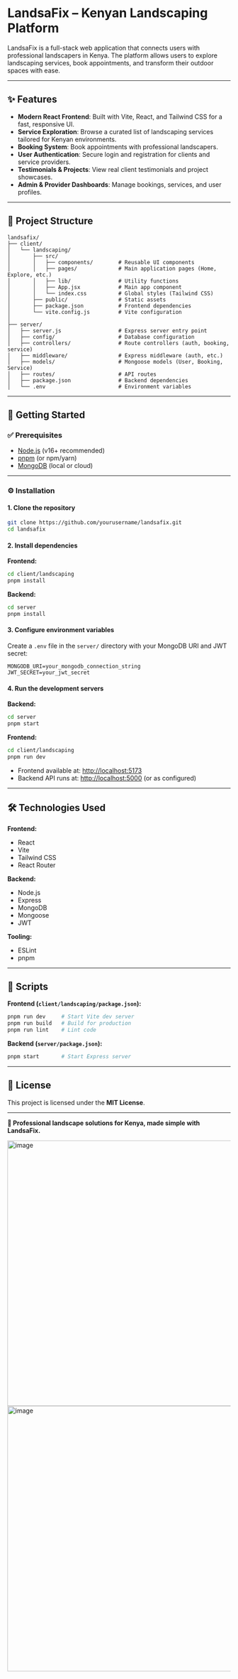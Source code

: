 # LandsaFix – Kenyan Landscaping Platform

LandsaFix is a full-stack web application that connects users with professional landscapers in Kenya. The platform allows users to explore landscaping services, book appointments, and transform their outdoor spaces with ease.

---

## ✨ Features

- **Modern React Frontend**: Built with Vite, React, and Tailwind CSS for a fast, responsive UI.
- **Service Exploration**: Browse a curated list of landscaping services tailored for Kenyan environments.
- **Booking System**: Book appointments with professional landscapers.
- **User Authentication**: Secure login and registration for clients and service providers.
- **Testimonials & Projects**: View real client testimonials and project showcases.
- **Admin & Provider Dashboards**: Manage bookings, services, and user profiles.

---

## 🧱 Project Structure

```
landsafix/
├── client/
│   └── landscaping/
│       ├── src/
│       │   ├── components/        # Reusable UI components
│       │   ├── pages/             # Main application pages (Home, Explore, etc.)
│       │   ├── lib/               # Utility functions
│       │   ├── App.jsx            # Main app component
│       │   └── index.css          # Global styles (Tailwind CSS)
│       ├── public/                # Static assets
│       ├── package.json           # Frontend dependencies
│       └── vite.config.js         # Vite configuration
│
├── server/
│   ├── server.js                  # Express server entry point
│   ├── config/                    # Database configuration
│   ├── controllers/               # Route controllers (auth, booking, service)
│   ├── middleware/                # Express middleware (auth, etc.)
│   ├── models/                    # Mongoose models (User, Booking, Service)
│   ├── routes/                    # API routes
│   ├── package.json               # Backend dependencies
│   └── .env                       # Environment variables
```

---

## 🚀 Getting Started

### ✅ Prerequisites

- [Node.js](https://nodejs.org/) (v16+ recommended)
- [pnpm](https://pnpm.io/) (or npm/yarn)
- [MongoDB](https://www.mongodb.com/) (local or cloud)

---

### ⚙️ Installation

#### 1. Clone the repository

```bash
git clone https://github.com/yourusername/landsafix.git
cd landsafix
```

#### 2. Install dependencies

**Frontend:**

```bash
cd client/landscaping
pnpm install
```

**Backend:**

```bash
cd server
pnpm install
```

#### 3. Configure environment variables

Create a `.env` file in the `server/` directory with your MongoDB URI and JWT secret:

```env
MONGODB_URI=your_mongodb_connection_string
JWT_SECRET=your_jwt_secret
```

#### 4. Run the development servers

**Backend:**

```bash
cd server
pnpm start
```

**Frontend:**

```bash
cd client/landscaping
pnpm run dev
```

- Frontend available at: [http://localhost:5173](http://localhost:5173)
- Backend API runs at: [http://localhost:5000](http://localhost:5000) (or as configured)

---

## 🛠️ Technologies Used

**Frontend:**
- React
- Vite
- Tailwind CSS
- React Router

**Backend:**
- Node.js
- Express
- MongoDB
- Mongoose
- JWT

**Tooling:**
- ESLint
- pnpm

---

## 📜 Scripts

**Frontend (`client/landscaping/package.json`):**

```bash
pnpm run dev     # Start Vite dev server
pnpm run build   # Build for production
pnpm run lint    # Lint code
```

**Backend (`server/package.json`):**

```bash
pnpm start       # Start Express server
```

---

## 📄 License

This project is licensed under the **MIT License**.

---
**🌿 Professional landscape solutions for Kenya, made simple with LandsaFix.**

<img width="1354" height="598" alt="image" src="https://github.com/user-attachments/assets/419cef01-2d2d-4886-9e04-c6293e2b95aa" />

<img width="1354" height="598" alt="image" src="https://github.com/user-attachments/assets/a03a267c-14c7-419f-862f-f670228d9316" />





